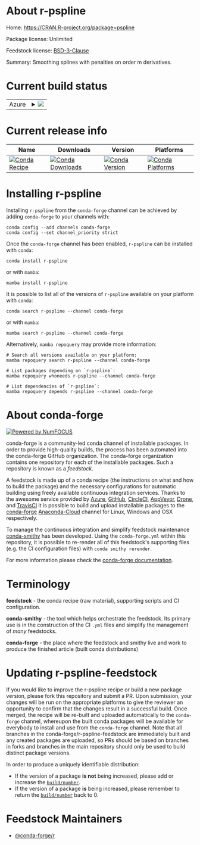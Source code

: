 About r-pspline
===============

Home: https://CRAN.R-project.org/package=pspline

Package license: Unlimited

Feedstock license: [BSD-3-Clause](https://github.com/conda-forge/r-pspline-feedstock/blob/main/LICENSE.txt)

Summary: Smoothing splines with penalties on order m derivatives.

Current build status
====================


<table>
    
  <tr>
    <td>Azure</td>
    <td>
      <details>
        <summary>
          <a href="https://dev.azure.com/conda-forge/feedstock-builds/_build/latest?definitionId=1477&branchName=main">
            <img src="https://dev.azure.com/conda-forge/feedstock-builds/_apis/build/status/r-pspline-feedstock?branchName=main">
          </a>
        </summary>
        <table>
          <thead><tr><th>Variant</th><th>Status</th></tr></thead>
          <tbody><tr>
              <td>linux_64_r_base4.1</td>
              <td>
                <a href="https://dev.azure.com/conda-forge/feedstock-builds/_build/latest?definitionId=1477&branchName=main">
                  <img src="https://dev.azure.com/conda-forge/feedstock-builds/_apis/build/status/r-pspline-feedstock?branchName=main&jobName=linux&configuration=linux_64_r_base4.1" alt="variant">
                </a>
              </td>
            </tr><tr>
              <td>linux_64_r_base4.2</td>
              <td>
                <a href="https://dev.azure.com/conda-forge/feedstock-builds/_build/latest?definitionId=1477&branchName=main">
                  <img src="https://dev.azure.com/conda-forge/feedstock-builds/_apis/build/status/r-pspline-feedstock?branchName=main&jobName=linux&configuration=linux_64_r_base4.2" alt="variant">
                </a>
              </td>
            </tr><tr>
              <td>osx_64_r_base4.1</td>
              <td>
                <a href="https://dev.azure.com/conda-forge/feedstock-builds/_build/latest?definitionId=1477&branchName=main">
                  <img src="https://dev.azure.com/conda-forge/feedstock-builds/_apis/build/status/r-pspline-feedstock?branchName=main&jobName=osx&configuration=osx_64_r_base4.1" alt="variant">
                </a>
              </td>
            </tr><tr>
              <td>osx_64_r_base4.2</td>
              <td>
                <a href="https://dev.azure.com/conda-forge/feedstock-builds/_build/latest?definitionId=1477&branchName=main">
                  <img src="https://dev.azure.com/conda-forge/feedstock-builds/_apis/build/status/r-pspline-feedstock?branchName=main&jobName=osx&configuration=osx_64_r_base4.2" alt="variant">
                </a>
              </td>
            </tr><tr>
              <td>win_64</td>
              <td>
                <a href="https://dev.azure.com/conda-forge/feedstock-builds/_build/latest?definitionId=1477&branchName=main">
                  <img src="https://dev.azure.com/conda-forge/feedstock-builds/_apis/build/status/r-pspline-feedstock?branchName=main&jobName=win&configuration=win_64_" alt="variant">
                </a>
              </td>
            </tr>
          </tbody>
        </table>
      </details>
    </td>
  </tr>
</table>

Current release info
====================

| Name | Downloads | Version | Platforms |
| --- | --- | --- | --- |
| [![Conda Recipe](https://img.shields.io/badge/recipe-r--pspline-green.svg)](https://anaconda.org/conda-forge/r-pspline) | [![Conda Downloads](https://img.shields.io/conda/dn/conda-forge/r-pspline.svg)](https://anaconda.org/conda-forge/r-pspline) | [![Conda Version](https://img.shields.io/conda/vn/conda-forge/r-pspline.svg)](https://anaconda.org/conda-forge/r-pspline) | [![Conda Platforms](https://img.shields.io/conda/pn/conda-forge/r-pspline.svg)](https://anaconda.org/conda-forge/r-pspline) |

Installing r-pspline
====================

Installing `r-pspline` from the `conda-forge` channel can be achieved by adding `conda-forge` to your channels with:

```
conda config --add channels conda-forge
conda config --set channel_priority strict
```

Once the `conda-forge` channel has been enabled, `r-pspline` can be installed with `conda`:

```
conda install r-pspline
```

or with `mamba`:

```
mamba install r-pspline
```

It is possible to list all of the versions of `r-pspline` available on your platform with `conda`:

```
conda search r-pspline --channel conda-forge
```

or with `mamba`:

```
mamba search r-pspline --channel conda-forge
```

Alternatively, `mamba repoquery` may provide more information:

```
# Search all versions available on your platform:
mamba repoquery search r-pspline --channel conda-forge

# List packages depending on `r-pspline`:
mamba repoquery whoneeds r-pspline --channel conda-forge

# List dependencies of `r-pspline`:
mamba repoquery depends r-pspline --channel conda-forge
```


About conda-forge
=================

[![Powered by
NumFOCUS](https://img.shields.io/badge/powered%20by-NumFOCUS-orange.svg?style=flat&colorA=E1523D&colorB=007D8A)](https://numfocus.org)

conda-forge is a community-led conda channel of installable packages.
In order to provide high-quality builds, the process has been automated into the
conda-forge GitHub organization. The conda-forge organization contains one repository
for each of the installable packages. Such a repository is known as a *feedstock*.

A feedstock is made up of a conda recipe (the instructions on what and how to build
the package) and the necessary configurations for automatic building using freely
available continuous integration services. Thanks to the awesome service provided by
[Azure](https://azure.microsoft.com/en-us/services/devops/), [GitHub](https://github.com/),
[CircleCI](https://circleci.com/), [AppVeyor](https://www.appveyor.com/),
[Drone](https://cloud.drone.io/welcome), and [TravisCI](https://travis-ci.com/)
it is possible to build and upload installable packages to the
[conda-forge](https://anaconda.org/conda-forge) [Anaconda-Cloud](https://anaconda.org/)
channel for Linux, Windows and OSX respectively.

To manage the continuous integration and simplify feedstock maintenance
[conda-smithy](https://github.com/conda-forge/conda-smithy) has been developed.
Using the ``conda-forge.yml`` within this repository, it is possible to re-render all of
this feedstock's supporting files (e.g. the CI configuration files) with ``conda smithy rerender``.

For more information please check the [conda-forge documentation](https://conda-forge.org/docs/).

Terminology
===========

**feedstock** - the conda recipe (raw material), supporting scripts and CI configuration.

**conda-smithy** - the tool which helps orchestrate the feedstock.
                   Its primary use is in the construction of the CI ``.yml`` files
                   and simplify the management of *many* feedstocks.

**conda-forge** - the place where the feedstock and smithy live and work to
                  produce the finished article (built conda distributions)


Updating r-pspline-feedstock
============================

If you would like to improve the r-pspline recipe or build a new
package version, please fork this repository and submit a PR. Upon submission,
your changes will be run on the appropriate platforms to give the reviewer an
opportunity to confirm that the changes result in a successful build. Once
merged, the recipe will be re-built and uploaded automatically to the
`conda-forge` channel, whereupon the built conda packages will be available for
everybody to install and use from the `conda-forge` channel.
Note that all branches in the conda-forge/r-pspline-feedstock are
immediately built and any created packages are uploaded, so PRs should be based
on branches in forks and branches in the main repository should only be used to
build distinct package versions.

In order to produce a uniquely identifiable distribution:
 * If the version of a package **is not** being increased, please add or increase
   the [``build/number``](https://docs.conda.io/projects/conda-build/en/latest/resources/define-metadata.html#build-number-and-string).
 * If the version of a package **is** being increased, please remember to return
   the [``build/number``](https://docs.conda.io/projects/conda-build/en/latest/resources/define-metadata.html#build-number-and-string)
   back to 0.

Feedstock Maintainers
=====================

* [@conda-forge/r](https://github.com/conda-forge/r/)

